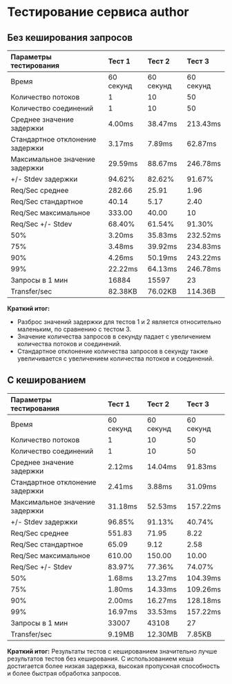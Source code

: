# Тестирование сервиса author

## Без кеширования запросов

| Параметры тестирования      | Тест 1           | Тест 2            | Тест 3            |
|:---------------------------|:----------------|:-----------------|:-----------------|
| Время                      | 60 секунд       | 60 секунд        | 60 секунд         |
| Количество потоков        | 1               | 10               | 50               |
| Количество соединений     | 1               | 10               | 50               |
| Среднее значение задержки   | 4.00ms          | 38.47ms          | 213.43ms         |
| Стандартное отклонение задержки    | 3.17ms          | 7.89ms           | 62.87ms          |
| Максимальное значение задержки     | 29.59ms         | 88.67ms          | 246.78ms         |
| +/- Stdev задержки                 | 94.62%          | 82.62%           | 91.67%           |
| Req/Sec среднее                   | 282.66          | 25.91            | 1.96             |
| Req/Sec стандартное                        | 40.14          | 5.17          | 2.40         |
| Req/Sec максимальное                        | 333.00         | 40.00          | 10       |
| Req/Sec  +/- Stdev                     | 68.40%          | 61.54%          | 91.30%         |
| 50%                        | 3.20ms          | 35.83ms          | 232.52ms         |
| 75%                        | 3.48ms          | 39.92ms          | 234.83ms         |
| 90%                        | 4.26ms          | 50.19ms          | 243.22ms         |
| 99%                        | 22.22ms         | 64.13ms          | 246.78ms         |
| Запросы в 1 мин                   | 16884           | 15597            | 23               |
| Transfer/sec               | 82.38KB         | 76.02KB          | 114.36B          |

**Краткий итог:**
-   Разброс значений задержки для тестов 1 и 2 является относительно маленьким, по сравнению с тестом 3.
-   Значение количества запросов в секунду падает с увеличением количества потоков и соединений.
-   Стандартное отклонение количества запросов в секунду также увеличивается с увеличением количества потоков и соединений.


## С кешированием
| Параметры тестирования      | Тест 1           | Тест 2            | Тест 3            |
|:---------------------------|:----------------|:-----------------|:-----------------|
| Время                      | 60 секунд       | 60 секунд        | 60 секунд         |
| Количество потоков        | 1               | 10               | 50               |
| Количество соединений     | 1               | 10               | 50               |
| Среднее значение задержки   | 2.12ms          | 14.04ms          | 91.83ms          |
| Стандартное отклонение задержки    | 2.41ms          | 3.88ms           | 31.09ms          |
| Максимальное значение задержки     | 31.18ms         | 52.53ms          | 157.22ms         |
| +/- Stdev задержки                 | 96.85%          | 91.13%           | 40.74%           |
| Req/Sec среднее                   | 551.83          | 71.95            | 8.22              |
| Req/Sec стандартное                        | 65.09          | 9.12          | 2.58          |
| Req/Sec максимальное                        | 610.00         | 150.00          | 10.00         |
| Req/Sec  +/- Stdev                     | 83.97%          | 77.36%          | 74.07%          |
| 50%                        | 1.68ms          | 13.27ms          | 104.39ms         |
| 75%                        | 1.80ms          | 14.33ms          | 109.26ms         |
| 90%                        | 2.00ms          | 16.27ms          | 128.18ms         |
| 99%                        | 16.97ms         | 33.53ms          | 157.22ms         |
| Запросы в 1 мин                   | 33007           | 43108            | 27               |
| Transfer/sec               | 9.19MB         | 12.30MB          | 7.85KB          |
**Краткий итог:**
Результаты тестов с кешированием значительно лучше результатов тестов без кеширования. С использованием кеша достигается более низкая задержка, высокая пропускная способность и более быстрая обработка запросов.